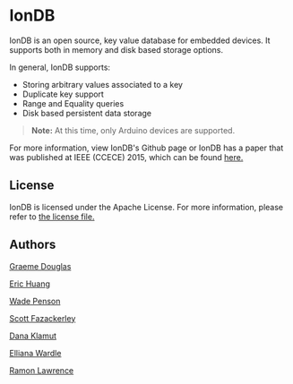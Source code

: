# IonDB

IonDB is an open source, key value database for embedded devices. It supports both in memory and disk based storage options.

In general, IonDB supports:

* Storing arbitrary values associated to a key
* Duplicate key support
* Range and Equality queries
* Disk based persistent data storage

> **Note:** At this time, only Arduino devices are supported.

For more information, view IonDB's Github page or IonDB has a paper that was published at IEEE (CCECE) 2015, which can be found [here.](http://ieeexplore.ieee.org/xpl/articleDetails.jsp?reload=true&tp=&arnumber=7129178)

## License

IonDB is licensed under the Apache License. For more information, please refer to [the license file.](https://github.com/iondbproject/iondb/blob/development/LICENSE.md/)

## Authors

[Graeme Douglas](https://github.com/graemedouglas)

[Eric Huang](https://github.com/Stickerpants)

[Wade Penson](https://github.com/wpenson)

[Scott Fazackerley](https://github.com/scottfaz)

[Dana Klamut](https://github.com/danaack)

[Elliana Wardle](https://github.com/ewardle)

[Ramon Lawrence](https://people.ok.ubc.ca/rlawrenc/)